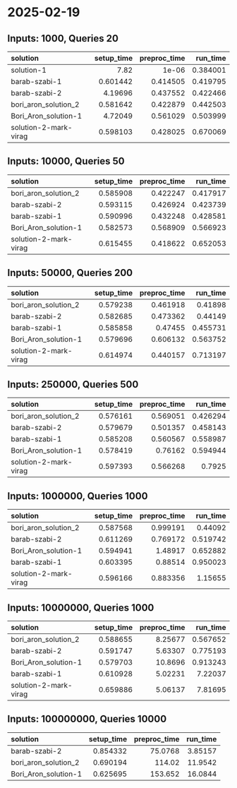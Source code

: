 # 2025-02-19

## Inputs: 1000, Queries 20

| solution              |   setup_time |   preproc_time |   run_time |
|:----------------------|-------------:|---------------:|-----------:|
| solution-1            |     7.82     |       1e-06    |   0.384001 |
| barab-szabi-1         |     0.601442 |       0.414505 |   0.419795 |
| barab-szabi-2         |     4.19696  |       0.437552 |   0.422466 |
| bori_aron_solution_2  |     0.581642 |       0.422879 |   0.442503 |
| Bori_Aron_solution-1  |     4.72049  |       0.561029 |   0.503999 |
| solution-2-mark-virag |     0.598103 |       0.428025 |   0.670069 |

## Inputs: 10000, Queries 50

| solution              |   setup_time |   preproc_time |   run_time |
|:----------------------|-------------:|---------------:|-----------:|
| bori_aron_solution_2  |     0.585908 |       0.422247 |   0.417917 |
| barab-szabi-2         |     0.593115 |       0.426924 |   0.423739 |
| barab-szabi-1         |     0.590996 |       0.432248 |   0.428581 |
| Bori_Aron_solution-1  |     0.582573 |       0.568909 |   0.566923 |
| solution-2-mark-virag |     0.615455 |       0.418622 |   0.652053 |

## Inputs: 50000, Queries 200

| solution              |   setup_time |   preproc_time |   run_time |
|:----------------------|-------------:|---------------:|-----------:|
| bori_aron_solution_2  |     0.579238 |       0.461918 |   0.41898  |
| barab-szabi-2         |     0.582685 |       0.473362 |   0.44149  |
| barab-szabi-1         |     0.585858 |       0.47455  |   0.455731 |
| Bori_Aron_solution-1  |     0.579696 |       0.606132 |   0.563752 |
| solution-2-mark-virag |     0.614974 |       0.440157 |   0.713197 |

## Inputs: 250000, Queries 500

| solution              |   setup_time |   preproc_time |   run_time |
|:----------------------|-------------:|---------------:|-----------:|
| bori_aron_solution_2  |     0.576161 |       0.569051 |   0.426294 |
| barab-szabi-2         |     0.579679 |       0.501357 |   0.458143 |
| barab-szabi-1         |     0.585208 |       0.560567 |   0.558987 |
| Bori_Aron_solution-1  |     0.578419 |       0.76162  |   0.594944 |
| solution-2-mark-virag |     0.597393 |       0.566268 |   0.7925   |

## Inputs: 1000000, Queries 1000

| solution              |   setup_time |   preproc_time |   run_time |
|:----------------------|-------------:|---------------:|-----------:|
| bori_aron_solution_2  |     0.587568 |       0.999191 |   0.44092  |
| barab-szabi-2         |     0.611269 |       0.769172 |   0.519742 |
| Bori_Aron_solution-1  |     0.594941 |       1.48917  |   0.652882 |
| barab-szabi-1         |     0.603395 |       0.88514  |   0.950023 |
| solution-2-mark-virag |     0.596166 |       0.883356 |   1.15655  |

## Inputs: 10000000, Queries 1000

| solution              |   setup_time |   preproc_time |   run_time |
|:----------------------|-------------:|---------------:|-----------:|
| bori_aron_solution_2  |     0.588655 |        8.25677 |   0.567652 |
| barab-szabi-2         |     0.591747 |        5.63307 |   0.775193 |
| Bori_Aron_solution-1  |     0.579703 |       10.8696  |   0.913243 |
| barab-szabi-1         |     0.610928 |        5.02231 |   7.22037  |
| solution-2-mark-virag |     0.659886 |        5.06137 |   7.81695  |

## Inputs: 100000000, Queries 10000

| solution             |   setup_time |   preproc_time |   run_time |
|:---------------------|-------------:|---------------:|-----------:|
| barab-szabi-2        |     0.854332 |        75.0768 |    3.85157 |
| bori_aron_solution_2 |     0.690194 |       114.02   |   11.9542  |
| Bori_Aron_solution-1 |     0.625695 |       153.652  |   16.0844  |